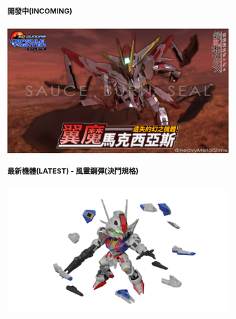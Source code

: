 ### 開發中(INCOMING)
![dev](Marchosias.png)
------

### 最新機體(LATEST) - 風靈鋼彈(決鬥規格)
[![New](Aerial.png)](https://youtu.be/FwjvGwmUKc4)
------



